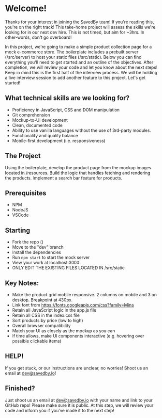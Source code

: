 # Welcome!

Thanks for your interest in joining the SavedBy team! If you're reading this, you're on the right track! This take-home project will assess the skills we're looking for in our next dev hire. This is not timed, but aim for ~3hrs. In other-words, don't go overboard!

In this project, we're going to make a simple product collection page for a mock e-commerce store. The boilerplate includes a prebuilt server (/src/server) to host your static files (/src/static). Below you can find everything you'll need to get started and an outline of the objectives. After completion, we will review your code and let you know about the next steps! Keep in mind this is the first half of the interview process. We will be holding a live interview session to add another feature to this project. Let's get started!

## What technical skills are we looking for?

- Proficiency in JavaScript, CSS and DOM manipulation
- Git comprehension
- Mockup-to-UI development
- Clean, documented code
- Ability to use vanilla languages without the use of 3rd-party modules.
- Functionality and quality balance
- Mobile-first development (i.e. responsiveness)

## The Project

Using the boilerplate, develop the product page from the mockup images located in /resources.
Build the logic that handles fetching and rendering the products.
Implement a search bar feature for products.

## Prerequisites

- NPM
- NodeJS
- VSCode

## Starting

- Fork the repo (<REPO>)
- Move to the "dev" branch
- Install the dependencies
- Run `npm start` to start the mock server
- View your work at localhost:3000
- ONLY EDIT THE EXISTING FILES LOCATED IN /src/static

## Key Notes:

- Make the product grid mobile responsive. 2 columns on mobile and 3 on desktop. Breakpoint at 430px.
- Link font from https://fonts.googleapis.com/css?family=Mina
- Retain all JavaScript logic in the app.js file
- Retain all CSS in the index.css file
- Sort products by price (low to high)
- Overall browser compatibility
- Match your UI as closely as the mockup as you can
- If time allows, make UI components interactive (e.g. hovering over possible clickable items)

## HELP!

If you get stuck, or our instructions are unclear, no worries! Shoot us an email at dev@savedby.io!

## Finished?

Just shoot us an email at dev@savedby.io with your name and link to your GitHub repo! Please make sure it is public. At this step, we will review your code and inform you if you've made it to the next step!
